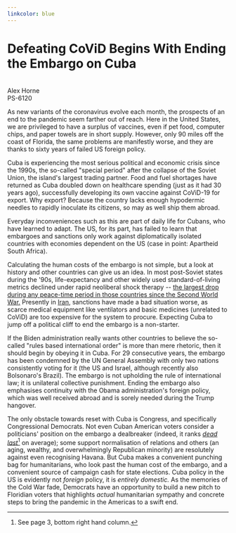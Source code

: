 ```yaml
---
linkcolor: blue
---
```


# Defeating CoViD Begins With Ending the Embargo on Cuba
\
Alex Horne
\
PS-6120

As new variants of the coronavirus evolve each month, the prospects of an end to the pandemic seem farther out of reach. Here in the United States, we are privileged to have a surplus of vaccines, even if pet food, computer chips, and paper towels are in short supply. However, only 90 miles off the coast of Florida, the same problems are manifestly worse, and they are thanks to sixty years of failed US foreign policy.

Cuba is experiencing the most serious political and economic crisis since the 1990s, the so-called "special period" after the collapse of the Soviet Union, the island's largest trading partner. Food and fuel shortages have returned as Cuba doubled down on healthcare spending (just as it had 30 years ago), successfully developing its own vaccine against CoViD-19 for export. Why export? Because the country lacks enough hypodermic needles to rapidly inoculate its citizens, so may as well ship them abroad. 

Everyday inconveniences such as this are part of daily life for Cubans, who have learned to adapt. The US, for its part, has failed to learn that embargoes and sanctions only work against diplomatically isolated countries with economies dependent on the US (case in point: Apartheid South Africa). 

Calculating the human costs of the embargo is not simple, but a look at history and other countries can give us an idea. In most post-Soviet states during the '90s, life-expectancy and other widely used standard-of-living metrics declined under rapid neoliberal shock therapy -- [the largest drop during any peace-time period in those countries since the Second World War.](https://www.nytimes.com/2009/01/16/world/europe/16europe.html) Presently in [Iran](https://www.tandfonline.com/doi/full/10.1080/13696998.2020.1856855), sanctions have made a bad situation worse, as scarce medical equipment like ventilators and basic medicines (unrelated to CoViD) are too expensive for the system to procure. Expecting Cuba to jump off a political cliff to end the embargo is a non-starter. 

If the Biden administration really wants other countries to believe the so-called "rules based international order" is more than mere rhetoric, then it should begin by obeying it in Cuba. For 29 consecutive years, the embargo has been condemned by the UN General Assembly with only two nations consistently voting for it (the US and Israel, although recently also Bolsonaro's Brazil). The embargo is not upholding the rule of international law; it is unilateral collective punishment. Ending the embargo also emphasises continuity with the Obama administration's foreign policy, which was well received abroad and is sorely needed during the Trump hangover. 

The only obstacle towards reset with Cuba is Congress, and specifically Congressional Democrats. Not even Cuban American voters consider a politicians' position on the embargo a dealbreaker (indeed, it ranks [*dead last*](https://digitalcommons.fiu.edu/cgi/viewcontent.cgi?article=1010&context=cuba_poll)[^1] on average); some support normalisation of relations and others (an aging, wealthy, and overwhelmingly Republican minority) are resolutely against even recognising Havana. But Cuba makes a convenient punching bag for humanitarians, who look past the human cost of the embargo, and a convenient source of campaign cash for state elections. Cuba policy in the US is evidently not *foreign* policy, it is *entirely domestic.* As the memories of the Cold War fade, Democrats have an opportunity to build a new pitch to Floridian voters that highlights *actual* humanitarian sympathy and concrete steps to bring the pandemic in the Americas to a swift end.  

[^1]: See page 3, bottom right hand column. 
